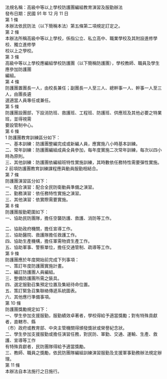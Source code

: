 法規名稱：高級中等以上學校防護團編組教育演習及服勤辦法  
發布日期：民國 91 年 12 月 11 日  
第 1 條  
本辦法依民防法（以下簡稱本法）第五條第二項規定訂定之。  
第 2 條  
本辦法所稱高級中等以上學校，係指公立、私立高中、職業學校及其附設進修學校、獨立進修學  
校以上之學校。  
第 3 條  
高級中等以上學校應編組學校防護團（以下簡稱防護團），學校教師、職員及學生應參加防護團  
編組。  
第 4 條  
防護團置團長一人，由校長兼任；副團長一人至三人、總幹事一人、幹事一人至三人，由團長遴  
選適當人員專任或兼任。  
第 5 條  
防護團設團部，下設消防班、救護班、工程班、防護班、供應班及其他必要之特業班，並得視需  
要設管制中心。  
第 6 條  
1 防護團教育訓練區分如下：  
一、基本訓練：防護團整編完成或新編人員，應實施八小時基本訓練。  
二、常年訓練：防護團編組成員全員參加，每年度實施二次常年訓練，每次以四小時為原則。  
三、其他訓練：防護團依編組班特性實施訓練，其時數依任務特性需要彈性實施。  
2 前項防護團教育訓練課程應與動員服勤相結合。  
第 7 條  
防護團演習區分如下：  
一、配合演習：配合全民防衛動員準備之演習。  
二、勤務演習：依任務特性實施之演習。  
三、其他演習：依實際需要實施。  
第 8 條  
防護團服勤範圍如下：  
一、協助民防團隊，擔任空襲防護、救護、消防等工作。  


二、協助政府機關，擔任宣導工作。  
三、協助醫院、救護隊擔任救護工作。  
四、協助生產機構，擔任軍需物資生產工作。  
五、協助軍事、警察單位，擔任交通管制、疏導等工作。  
第 9 條  
防護團應於年度開始前完成下列事項：  
一、策訂年度防護團實施計畫。  
二、編訂防護團人員編組。  
三、整備防護團所需之裝具。  
四、選定服勤召集預定位置及集結待命位置。  
五、策訂緊急召集聯絡傳遞系統圖表。  
六、其他應行準備事項。  
第 10 條  
防護團獎勵規定如下：  
一、學生參加支援服勤，服勤績效卓著者，學校得給予適當獎勵；對有特殊貢獻者，直轄市、縣  
（市）政府或教育部、中央主管機關得頒發獎狀或榮譽紀念狀。  
二、學生參加支援服勤或擔任演習任務，對民防、軍勤、交通、運輸、生產、救護、宣導等工作  
有特殊貢獻者，民防團隊得給予適當獎勵。  
三、教師、職員之獎勵，依民防團隊編組訓練演習服勤及支援軍事勤務辦法規定辦理。  
第 11 條  
本辦法自本法施行之日施行。  


